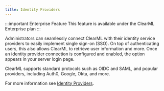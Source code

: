 ```yaml
---
title: Identity Providers
---
```


:::important Enterprise Feature
This feature is available under the ClearML Enterprise plan
:::

Administrators can seamlessly connect ClearML with their identity service providers to easily implement single sign-on 
(SSO). On top of authenticating users, this also allows ClearML to retrieve user information and more. Once an identity 
provider connection is configured and enabled, the option appears in your server login page.

ClearML supports standard protocols such as OIDC and SAML, and popular providers, including Auth0, Google, Okta, and more.

For more information see [Identity Providers](../webapp/webapp_profile.md#identity-providers).